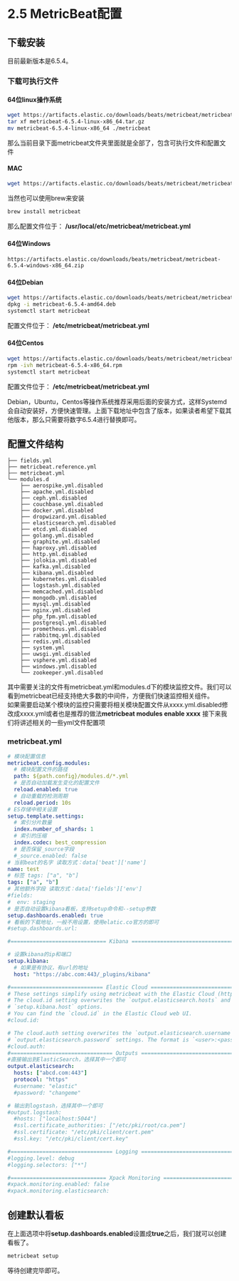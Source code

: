 # 2.5 MetricBeat配置
## 下载安装
目前最新版本是6.5.4。   
### 下载可执行文件
#### 64位linux操作系统
```bash
wget https://artifacts.elastic.co/downloads/beats/metricbeat/metricbeat-6.5.4-linux-x86_64.tar.gz
tar xf metricbeat-6.5.4-linux-x86_64.tar.gz
mv metricbeat-6.5.4-linux-x86_64 ./metricbeat
```
那么当前目录下面metricbeat文件夹里面就是全部了，包含可执行文件和配置文件
#### MAC
```bash
wget https://artifacts.elastic.co/downloads/beats/metricbeat/metricbeat-6.5.4-darwin-x86_64.tar.gz
```
当然也可以使用brew来安装
```bash
brew install metricbeat
```
那么配置文件位于： **/usr/local/etc/metricbeat/metricbeat.yml**
#### 64位Windows
```
https://artifacts.elastic.co/downloads/beats/metricbeat/metricbeat-6.5.4-windows-x86_64.zip
```
#### 64位Debian
```bash
wget https://artifacts.elastic.co/downloads/beats/metricbeat/metricbeat-6.5.4-amd64.deb
dpkg -i metricbeat-6.5.4-amd64.deb
systemctl start metricbeat
```
配置文件位于： **/etc/metricbeat/metricbeat.yml**
#### 64位Centos
```bash
wget https://artifacts.elastic.co/downloads/beats/metricbeat/metricbeat-6.5.4-x86_64.rpm
rpm -ivh metricbeat-6.5.4-x86_64.rpm
systemctl start metricbeat
```
配置文件位于： **/etc/metricbeat/metricbeat.yml**

Debian，Ubuntu，Centos等操作系统推荐采用后面的安装方式，这样Systemd会自动安装好，方便快速管理。上面下载地址中包含了版本，如果读者希望下载其他版本，那么只需要将数字6.5.4进行替换即可。   
## 配置文件结构
```
├── fields.yml
├── metricbeat.reference.yml
├── metricbeat.yml
└── modules.d
    ├── aerospike.yml.disabled
    ├── apache.yml.disabled
    ├── ceph.yml.disabled
    ├── couchbase.yml.disabled
    ├── docker.yml.disabled
    ├── dropwizard.yml.disabled
    ├── elasticsearch.yml.disabled
    ├── etcd.yml.disabled
    ├── golang.yml.disabled
    ├── graphite.yml.disabled
    ├── haproxy.yml.disabled
    ├── http.yml.disabled
    ├── jolokia.yml.disabled
    ├── kafka.yml.disabled
    ├── kibana.yml.disabled
    ├── kubernetes.yml.disabled
    ├── logstash.yml.disabled
    ├── memcached.yml.disabled
    ├── mongodb.yml.disabled
    ├── mysql.yml.disabled
    ├── nginx.yml.disabled
    ├── php_fpm.yml.disabled
    ├── postgresql.yml.disabled
    ├── prometheus.yml.disabled
    ├── rabbitmq.yml.disabled
    ├── redis.yml.disabled
    ├── system.yml
    ├── uwsgi.yml.disabled
    ├── vsphere.yml.disabled
    ├── windows.yml.disabled
    └── zookeeper.yml.disabled
```
其中需要关注的文件有metricbeat.yml和modules.d下的模块监控文件。我们可以看到metricbeat已经支持绝大多数的中间件，方便我们快速监控相关组件。   
如果需要启动某个模块的监控只需要将相关模块配置文件从xxxx.yml.disabled修改成xxxx.yml或者也是推荐的做法**metricbeat modules enable xxxx**
接下来我们将讲述相关的一些yml文件配置项
### metricbeat.yml
```yaml
# 模块配置信息
metricbeat.config.modules:
  # 模块配置文件的路径
  path: ${path.config}/modules.d/*.yml
  # 是否自动加载发生变化的配置文件
  reload.enabled: true
  # 自动重载的检测周期
  reload.period: 10s
# ES存储中相关设置
setup.template.settings:
  # 索引分片数量
  index.number_of_shards: 1
  # 索引的压缩
  index.codec: best_compression
  # 是否保留_source字段
  #_source.enabled: false
# 当前beat的名字 读取方式：data['beat']['name']
name: test
# 标签 tags: ["a", "b"]
tags: ["a", "b"]
# 其他额外字段 读取方式：data['fields']['env']
#fields:
#  env: staging
# 是否自动设置kibana看板，支持setup命令和--setup参数
setup.dashboards.enabled: true
# 看板的下载地址，一般不用设置，使用elatic.co官方的即可
#setup.dashboards.url:

#============================== Kibana =====================================

# 设置kibana的ip和端口
setup.kibana:
  # 如果是有协议，有url的地址
  host: "https://abc.com:443/_plugins/kibana"

#============================= Elastic Cloud ==================================
# These settings simplify using metricbeat with the Elastic Cloud (https://cloud.elastic.co/).
# The cloud.id setting overwrites the `output.elasticsearch.hosts` and
# `setup.kibana.host` options.
# You can find the `cloud.id` in the Elastic Cloud web UI.
#cloud.id:

# The cloud.auth setting overwrites the `output.elasticsearch.username` and
# `output.elasticsearch.password` settings. The format is `<user>:<pass>`.
#cloud.auth:
#================================ Outputs =====================================
#直接输出到ElasticSearch，选择其中一个即可
output.elasticsearch:
  hosts: ["abcd.com:443"]
  protocol: "https"
  #username: "elastic"
  #password: "changeme"

# 输出到logstash，选择其中一个即可
#output.logstash:
  #hosts: ["localhost:5044"]
  #ssl.certificate_authorities: ["/etc/pki/root/ca.pem"]
  #ssl.certificate: "/etc/pki/client/cert.pem"
  #ssl.key: "/etc/pki/client/cert.key"

#================================ Logging =====================================
#logging.level: debug
#logging.selectors: ["*"]

#============================== Xpack Monitoring ===============================
#xpack.monitoring.enabled: false
#xpack.monitoring.elasticsearch:
```
## 创建默认看板
在上面选项中将**setup.dashboards.enabled**设置成**true**之后，我们就可以创建看板了。   
```bash
metricbeat setup
```
等待创建完毕即可。
